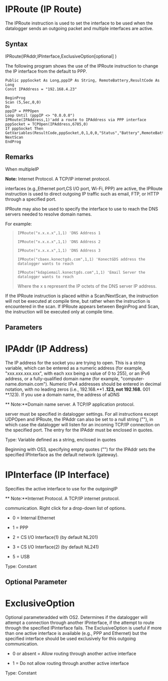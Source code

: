 # IPRoute (IP Route)

The IPRoute instruction is used to set the interface to be used when the datalogger sends an outgoing packet and multiple interfaces are active.

## Syntax

IPRoute(IPAddr,IPInterface,ExclusiveOption[optional] )

The following program shows the use of the IPRoute instruction to change the IP interface from the default to PPP.

```
Public pppSocket As Long,pppIP As String, RemoteBattery,ResultCode As Long
Const IPAddress = "192.168.4.23"

BeginProg
Scan (5,Sec,0,0)
Do
pppIP = PPPOpen
Loop Until (pppIP <> "0.0.0.0")
IPRoute(IPAddress,1)'add a route to IPAddress via PPP interface
pppSocket = TCPOpen(IPAddress,6785,0)
If pppSocket Then GetVariables(ResultCode,pppSocket,0,1,0,0,"Status","Battery",RemoteBattery,1)
NextScan
EndProg
```

## Remarks

When multipleIP

**Note:** Internet Protocol. A TCP/IP internet protocol.

interfaces (e.g.,Ethernet port,CS I/O port, Wi-Fi, PPP) are active, the IPRoute instruction is used to direct outgoing IP traffic such as email, FTP, or HTTP through a specified port.

IPRoute may also be used to specify the interface to use to reach the DNS servers needed to resolve domain names.

For example:

> ```
> IPRoute("x.x.x.x",1,1) 'DNS Address 1
> ```
>
> ```
> IPRoute("x.x.x.x",1,1) 'DNS Address 2
> ```
>
> ```
> IPRoute("x.x.x.x",1,1) 'DNS Address 3
> ```
>
> ```
> IPRoute("cbaex.konectgds.com",1,1) 'KonectGDS address the datalogger wants to reach
> ```
>
> ```
> IPRoute("kdapiemail.konectgds.com",1,1) 'Email Server the datalogger wants to reach
> ```
>
> Where the x s represent the IP octets of the DNS server IP address.

If the IPRoute instruction is placed within a Scan/NextScan, the instruction will not be executed at compile time, but rather when the instruction is encountered in the scan. If IPRoute appears between BeginProg and Scan, the instruction will be executed only at compile time.

## Parameters

# IPAddr (IP Address)

The IP address for the socket you are trying to open. This is a string variable, which can be entered as a numeric address (for example, "xxx.xxx.xxx.xxx", with each xxx being a value of 0 to 255), or an IPv6 address, or a fully-qualified domain name (for example, "computer-name.domain.com"). Numeric IPv4 addresses should be entered in decimal notation, with no leading zeros (i.e., 192.168.**1 **.123, not 192.168.** 001 **.123). If you use a domain name, the address of aDNS

** Note:**Domain name server. A TCP/IP application protocol.

server must be specified in datalogger settings. For all instructions except UDPOpen and IPRoute, the IPAddr can also be set to a null string (""), in which case the datalogger will listen for an incoming TCP/IP connection on the specified port. The entry for the IPAddr must be enclosed in quotes.

Type: Variable defined as a string, enclosed in quotes

Beginning with OS3, specifying empty quotes ("") for the IPAddr sets the specified IPInterface as the default network (gateway).

# IPInterface (IP Interface)

Specifies the active interface to use for the outgoingIP

** Note:**Internet Protocol. A TCP/IP internet protocol.

communication. Right click for a drop-down list of options.

- 0 = Internal Ethernet

- 1 = PPP

- 2 = CS I/O Interface(1) (by default NL201)

- 3 = CS I/O Interface(2) (by default NL241)

- 5 = USB

Type: Constant

## Optional Parameter

# ExclusiveOption

Optional parameteradded with OS2. Determines if the datalogger will attempt a connection through another IPinterface, if the attempt to route through the specified IPinterface fails. The ExclusiveOption is useful if more than one active interface is available (e.g., PPP and Ethernet) but the specified interface should be used exclusively for this outgoing communication.

- 0 or absent = Allow routing through another active interface

- 1 = Do not allow routing through another active interface

Type: Constant
